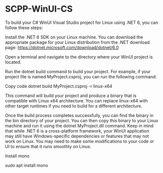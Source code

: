 # SCPP-WinUI-CS

To build your C# WinUI Visual Studio project for Linux using .NET 6, you can follow these steps:

Install the .NET 6 SDK on your Linux machine. You can download the appropriate package for your Linux distribution from the .NET download page: https://dotnet.microsoft.com/download/dotnet/6.0

Open a terminal and navigate to the directory where your WinUI project is located.

Run the dotnet build command to build your project. For example, if your project file is named MyProject.csproj, you can run the following command:

Copy code
dotnet build MyProject.csproj -r linux-x64

This command will build your project and produce a binary that is compatible with Linux x64 architecture. You can replace linux-x64 with other target runtimes if you need to build for a different architecture.

Once the build process completes successfully, you can find the binary in the bin directory of your project. You can then copy this binary to your Linux machine and run it using the dotnet MyProject.dll command.
Keep in mind that while .NET 6 is a cross-platform framework, your WinUI application may still have Windows-specific dependencies or features that may not work on Linux. You may need to make some modifications to your code or UI to ensure that it runs smoothly on Linux.

Install mono

sudo apt install mono
